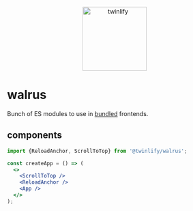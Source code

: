<p align="center">
  <a href="https://www.twinlify.com">
    <img width="150" alt="twinlify" src="https://static.twinlify.com/logos/logo.svg"/>
  </a>
</p>

# walrus

Bunch of ES modules to use in [bundled](https://esbuild.github.io/) frontends.

## components

```jsx
import {ReloadAnchor, ScrollToTop} from '@twinlify/walrus';

const createApp = () => (
  <>
    <ScrollToTop />
    <ReloadAnchor />
    <App />
  </>
);
```
